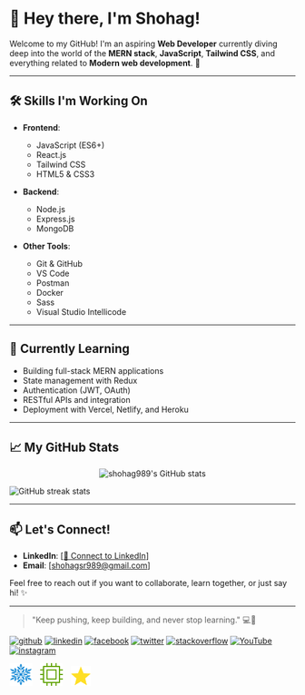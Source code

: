 # 👋 Hey there, I'm Shohag!

Welcome to my GitHub! I'm an aspiring **Web Developer** currently diving deep into the world of the **MERN stack**, **JavaScript**, **Tailwind CSS**, and everything related to **Modern web development**. 🚀

---

## 🛠️ Skills I'm Working On
- **Frontend**:  
  - JavaScript (ES6+)
  - React.js
  - Tailwind CSS
  - HTML5 & CSS3
  
- **Backend**:  
  - Node.js
  - Express.js
  - MongoDB

- **Other Tools**:  
  - Git & GitHub
  - VS Code
  - Postman
  - Docker
  - Sass
  - Visual Studio Intellicode

---

## 🌱 Currently Learning
- Building full-stack MERN applications
- State management with Redux
- Authentication (JWT, OAuth)
- RESTful APIs and integration
- Deployment with Vercel, Netlify, and Heroku

---

## 📈 My GitHub Stats
<p align="center">
  <img src="https://github-readme-stats.vercel.app/api?username=shohag989&show_icons=true&theme=radical" alt="shohag989's GitHub stats" />
  
![GitHub streak stats](https://streak-stats.demolab.com/?user=shohag989)  
</p>

---

## 📫 Let's Connect!
- **LinkedIn**: [[🔗 Connect to LinkedIn](https://www.linkedin.com/in/shohag-sr989)]
- **Email**: [shohagsr989@gmail.com]

Feel free to reach out if you want to collaborate, learn together, or just say hi! ✨

---

> "Keep pushing, keep building, and never stop learning." 💻🚀



[<img src='https://cdn.jsdelivr.net/npm/simple-icons@3.0.1/icons/github.svg' alt='github' height='40'>](https://github.com/shohag989)  [<img src='https://cdn.jsdelivr.net/npm/simple-icons@3.0.1/icons/linkedin.svg' alt='linkedin' height='40'>](https://www.linkedin.com/in/shohag_sr989/)  [<img src='https://cdn.jsdelivr.net/npm/simple-icons@3.0.1/icons/facebook.svg' alt='facebook' height='40'>](https://www.facebook.com/shohag.sr989)  [<img src='https://cdn.jsdelivr.net/npm/simple-icons@3.0.1/icons/twitter.svg' alt='twitter' height='40'>](https://twitter.com/shohag_sr989)  [<img src='https://cdn.jsdelivr.net/npm/simple-icons@3.0.1/icons/stackoverflow.svg' alt='stackoverflow' height='40'>](https://stackoverflow.com/users/shohag_sr989)  [<img src='https://cdn.jsdelivr.net/npm/simple-icons@3.0.1/icons/youtube.svg' alt='YouTube' height='40'>](https://www.youtube.com/channel/https://www.youtube.com/@Shohag_sr989)  [<img src='https://cdn.jsdelivr.net/npm/simple-icons@3.0.1/icons/instagram.svg' alt='instagram' height='40'>](shohag_sr989)  

<a href='https://archiveprogram.github.com/'><img src='https://raw.githubusercontent.com/acervenky/animated-github-badges/master/assets/acbadge.gif' width='40' height='40'></a> <a href='https://docs.github.com/en/developers'><img src='https://raw.githubusercontent.com/acervenky/animated-github-badges/master/assets/devbadge.gif' width='40' height='40'></a> <a href='https://stars.github.com/'><img src='https://raw.githubusercontent.com/acervenky/animated-github-badges/master/assets/starbadge.gif' width='35' height='35'></a>

